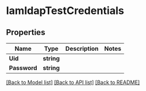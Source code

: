 # IamldapTestCredentials

## Properties

Name | Type | Description | Notes
------------ | ------------- | ------------- | -------------
**Uid** | **string** |  | 
**Password** | **string** |  | 

[[Back to Model list]](../README.md#documentation-for-models) [[Back to API list]](../README.md#documentation-for-api-endpoints) [[Back to README]](../README.md)


